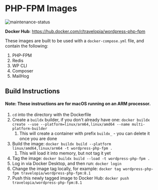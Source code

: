 # PHP-FPM Images

![maintenance-status](https://img.shields.io/badge/maintenance-actively--developed-brightgreen.svg)

**Docker Hub**: https://hub.docker.com/r/travelopia/wordpress-php-fpm

These images are built to be used with a `docker-compose.yml` file, and contain the following:

1. PHP-FPM
2. Redis
3. WP CLI
4. Composer
5. MailHog

## Build Instructions

#### Note: These instructions are for macOS running on an ARM processor.

1. `cd` into the directory with the Dockerfile
2. Create a `buildx` builder, if you don't already have one: `docker buildx create --use --platform=linux/arm64,linux/amd64 --name multi-platform-builder`
    1. This will create a container with prefix `buildx_` - you can delete it once you are done
3. Build the image: `docker buildx build --platform linux/amd64,linux/arm64 -t wordpress-php-fpm .`
    1. This will load it into memory, but not tag it yet
4. Tag the image: `docker buildx build --load -t wordpress-php-fpm .`
5. Log in via Docker Desktop, and then run: `docker login`
6. Change the image tag locally, for example: `docker tag wordpress-php-fpm travelopia/wordpress-php-fpm:8.1`
7. Push this newly tagged image to Docker Hub: `docker push travelopia/wordpress-php-fpm:8.1`
